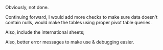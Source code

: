 Obviously, not done.

Continuing forward, I would add more checks to make sure data doesn't contain nulls, would make the tables using proper pivot table queries.

Also, include the international sheets;

Also, better error messages to make use & debugging easier.
